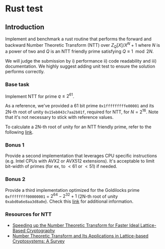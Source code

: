 # Rust test

## Introduction

Implement and benchmark a rust routine that performs the forward and backward Number Theoretic Transform (NTT) over $Z_{Q}[X]/X^N+1$ where $N$ is a power of two and $Q$ is an NTT friendly prime satisfying $Q\equiv 1\mod 2N$.

We will judge the submission by i) performance ii) code readability and iii) documentation. We highly suggest adding unit test to ensure the solution performs correctly.

### Base task

Implement NTT for prime $q \leq 2^{61}$.

As a reference, we've provided a 61 bit prime `0x1fffffffffe00001` and its 2N-th root of unity `0x15eb043c7aa2b01f`, required for NTT, for $N=2^{16}$. Note that it's not necessary to stick with reference values.

To calculate a 2N-th root of unity for an NTT friendly prime, refer to the following [link](https://crypto.stackexchange.com/a/63616).

### Bonus 1

Provide a second implementation that leverages CPU specific instructions (e.g. Intel CPUs with AVX2 or AVX512 extensions). It's acceptable to limit bit-width of primes (for ex, to $\lt 61$ or $\lt 51$) if needed.

### Bonus 2

Provide a third implementation optimized for the Goldilocks prime `0xffffffff00000001` = $2^{64} - 2^{32} + 1$ (2N-th root of unity `0xabd0a6e8aa3d8a0e`). Check this [link](https://cp4space.hatsya.com/2021/09/01/an-efficient-prime-for-number-theoretic-transforms/) for additional information.

### Resources for NTT

-   [Speeding up the Number Theoretic Transform for Faster Ideal Lattice-Based Cryptography](https://eprint.iacr.org/2016/504)
-   [Number Theoretic Transform and Its Applications in Lattice-based Cryptosystems: A Survey](https://arxiv.org/pdf/2211.13546)
